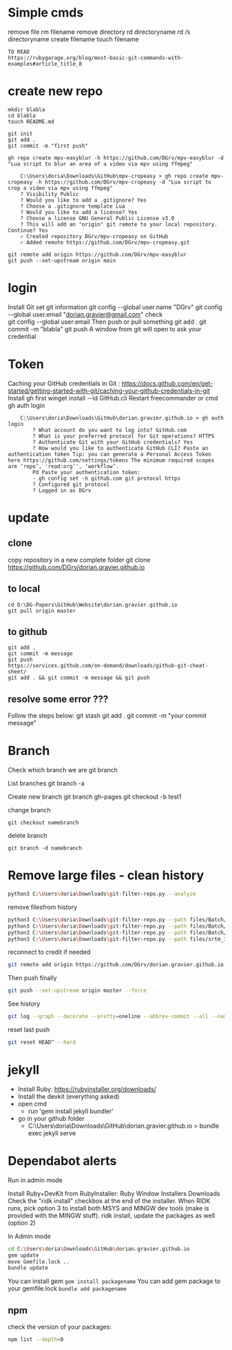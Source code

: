 # Simple cmds

remove file
	rm filename
remove directory
	rd directoryname
	rd /s directoryname
create filename
	touch filename
	
	TO READ
	https://rubygarage.org/blog/most-basic-git-commands-with-examples#article_title_8

# create new repo

```
mkdir blabla
cd blabla
touch README.md

git init
git add . 
git commit -m "first push"

gh repo create mpv-easyblur -h https://github.com/DGrv/mpv-easyblur -d "Lua script to blur an area of a video via mpv using ffmpeg"

	C:\Users\doria\Downloads\GitHub\mpv-cropeasy > gh repo create mpv-cropeasy -h https://github.com/DGrv/mpv-cropeasy -d "Lua script to crop a video via mpv using ffmpeg"
	? Visibility Public
	? Would you like to add a .gitignore? Yes
	? Choose a .gitignore template Lua
	? Would you like to add a license? Yes
	? Choose a license GNU General Public License v3.0
	? This will add an "origin" git remote to your local repository. Continue? Yes
	✓ Created repository DGrv/mpv-cropeasy on GitHub
	✓ Added remote https://github.com/DGrv/mpv-cropeasy.git

git remote add origin https://github.com/DGrv/mpv-easyblur
git push --set-upstream origin main
```


# login

Install Git
set git information
	git config --global user.name "DGrv"
	git config --global user.email "dorian.gravier@gmail.com"
		check	
			git config --global user.email
Then push or pull something
	git add .
	git commit -m "blabla"
	git push
		A window from git will open to ask your credential

# Token

Caching your GitHub credentials in Git : https://docs.github.com/en/get-started/getting-started-with-git/caching-your-github-credentials-in-git
	Install gh first
		winget install --id GitHub.cli
	Restart freecommander or cmd
		gh auth login
		
		C:\Users\doria\Downloads\GitHub\dorian.gravier.github.io > gh auth login
			? What account do you want to log into? GitHub.com
			? What is your preferred protocol for Git operations? HTTPS
			? Authenticate Git with your GitHub credentials? Yes
			? How would you like to authenticate GitHub CLI? Paste an authentication token Tip: you can generate a Personal Access Token here https://github.com/settings/tokens The minimum required scopes are ‘repo’, 'read:org’', ‘workflow’.
			Pd Paste your authentication token: 
			- gh config set -h github.com git protocol https
			? Configured git protocol
			? Logged in as DGrv
	
# update
## clone

copy repository in a new complete folder
	git clone https://github.com/DGrv/dorian.gravier.github.io
	
## to local

	cd D:\DG-Papers\GitHub\Website\dorian.gravier.github.io
	git pull origin master

## to github
	
	git add . 
	git commit -m message
	git push
	https://services.github.com/on-demand/downloads/github-git-cheat-sheet/
	git add . && git commit -m message && git push
	
## resolve some error ???
	
Follow the steps below:
	git stash
	git add .
	git commit -m "your commit message"
	
# Branch

Check which branch we are
	git branch

List branches
	git branch -a

Create new branch
	git branch gh-pages
	git checkout -b test1
	
change branch

	git checkout namebranch

delete branch

	git branch -d namebranch
	


# Remove large files - clean history

```sh
python3 C:\Users\doria\Downloads\git-filter-repo.py --analyze
```

remove filesfrom history
```sh
python3 C:\Users\doria\Downloads\git-filter-repo.py --path files/Batch/FFmpeg/202212212131_ScreenCapture.mp4 --invert-paths --force
python3 C:\Users\doria\Downloads\git-filter-repo.py --path files/Batch/FFmpeg/202212212220_ScreenCapture.mp4 --invert-paths --force
python3 C:\Users\doria\Downloads\git-filter-repo.py --path files/Batch/FFmpeg/202212212235_ScreenCapture.mp4 --invert-paths --force
python3 C:\Users\doria\Downloads\git-filter-repo.py --path files/srtm_37_04.tif --invert-paths --force
```

reconnect to credit if needed
```sh
git remote add origin https://github.com/DGrv/dorian.gravier.github.io
```

Then push finally
```sh
git push --set-upstream origin master --force
```

See history
```sh
git log --graph --decorate --pretty=oneline --abbrev-commit --all --name-status
```
	
reset last push
```sh
git reset HEAD^ --hard
```
	
	
# jekyll

- Install Ruby: https://rubyinstaller.org/downloads/
- Install the devkit (everything asked)
- open cmd
	- run 'gem install jekyll bundler'
- go in your github folder
	- C:\Users\doria\Downloads\GitHub\dorian.gravier.github.io > bundle exec jekyll serve
	
# Dependabot alerts

Run in admin mode

Install Ruby+DevKit from RubyInstaller: Ruby Window Installers Downloads
Check the "ridk install" checkbox at the end of the installer.
When RIDK runs, pick option 3 to install both MSYS and MINGW dev tools (make is provided with the MINGW stuff).
ridk install, update the packages as well (option 2)

In Admin mode 

```sh
cd C:\Users\doria\Downloads\GitHub\dorian.gravier.github.io
gem update
move Gemfile.lock ..
bundle update
```
	
You can install gem `gem install packagename`
You can add gem package to your gemfile.lock `bundle add packagename`	

## npm

check the version of your packages:

```sh
npm list --depth=0
```


